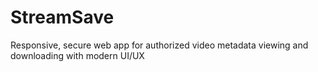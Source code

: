 # StreamSave
Responsive, secure web app for authorized video metadata viewing and downloading with modern UI/UX
